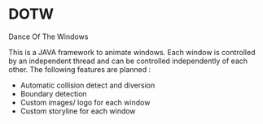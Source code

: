 DOTW
====

Dance Of The Windows

This is a JAVA framework to animate windows. Each window is controlled by an independent thread and can be controlled independently of each other. The following features are planned :
- Automatic collision detect and diversion
- Boundary detection
- Custom images/ logo for each window
- Custom storyline for each window
